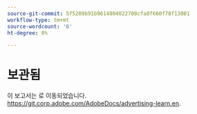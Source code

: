 ```yaml
---
source-git-commit: 5f5209b91b9614804022700cfa8f660f78f13081
workflow-type: tm+mt
source-wordcount: '6'
ht-degree: 0%

---
```

# 보관됨

이 보고서는 로 이동되었습니다. <https://git.corp.adobe.com/AdobeDocs/advertising-learn.en>.